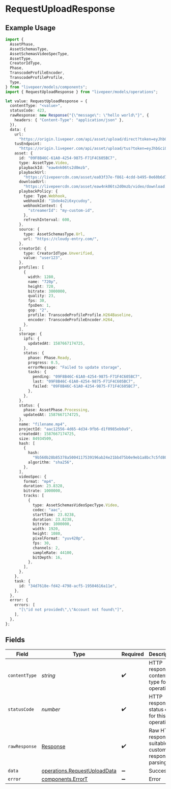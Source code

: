 # RequestUploadResponse

## Example Usage

```typescript
import {
  AssetPhase,
  AssetSchemasType,
  AssetSchemasVideoSpecType,
  AssetType,
  CreatorIdType,
  Phase,
  TranscodeProfileEncoder,
  TranscodeProfileProfile,
  Type,
} from "livepeer/models/components";
import { RequestUploadResponse } from "livepeer/models/operations";

let value: RequestUploadResponse = {
  contentType: "<value>",
  statusCode: 423,
  rawResponse: new Response("{\"message\": \"hello world\"}", {
    headers: { "Content-Type": "application/json" },
  }),
  data: {
    url:
      "https://origin.livepeer.com/api/asset/upload/direct?token=eyJhbGciOiJIUzI1NiJ9.eyJtc2ciOiJoZWxsbyBoYWNrZXIsIHRoZXJlJ3Mgbm90aGluZyBmb3IgeW91IGhlcmUg8J-YhiJ9.1YDjmXsqLcgNyMSzT4kXl_kIni46_EuGX_xfqmC7e0Q",
    tusEndpoint:
      "https://origin.livepeer.com/api/asset/upload/tus?token=eyJhbGciOiJIUzI1NiJ9.eyJtc2ciOiJoZWxsbyBoYWNrZXIsIHRoZXJlJ3Mgbm90aGluZyBmb3IgeW91IGhlcmUg8J-YhiJ9.1YDjmXsqLcgNyMSzT4kXl_kIni46_EuGX_xfqmC7e0Q",
    asset: {
      id: "09F8B46C-61A0-4254-9875-F71F4C605BC7",
      type: AssetType.Video,
      playbackId: "eaw4nk06ts2d0mzb",
      playbackUrl:
        "https://livepeercdn.com/asset/ea03f37e-f861-4cdd-b495-0e60b6d753ad/index.m3u8",
      downloadUrl:
        "https://livepeercdn.com/asset/eaw4nk06ts2d0mzb/video/download.mp4",
      playbackPolicy: {
        type: Type.Webhook,
        webhookId: "1bde4o2i6xycudoy",
        webhookContext: {
          "streamerId": "my-custom-id",
        },
        refreshInterval: 600,
      },
      source: {
        type: AssetSchemasType.Url,
        url: "https://cloudy-entry.com/",
      },
      creatorId: {
        type: CreatorIdType.Unverified,
        value: "user123",
      },
      profiles: [
        {
          width: 1280,
          name: "720p",
          height: 720,
          bitrate: 3000000,
          quality: 23,
          fps: 30,
          fpsDen: 1,
          gop: "2",
          profile: TranscodeProfileProfile.H264Baseline,
          encoder: TranscodeProfileEncoder.H264,
        },
      ],
      storage: {
        ipfs: {
          updatedAt: 1587667174725,
        },
        status: {
          phase: Phase.Ready,
          progress: 0.5,
          errorMessage: "Failed to update storage",
          tasks: {
            pending: "09F8B46C-61A0-4254-9875-F71F4C605BC7",
            last: "09F8B46C-61A0-4254-9875-F71F4C605BC7",
            failed: "09F8B46C-61A0-4254-9875-F71F4C605BC7",
          },
        },
      },
      status: {
        phase: AssetPhase.Processing,
        updatedAt: 1587667174725,
      },
      name: "filename.mp4",
      projectId: "aac12556-4d65-4d34-9fb6-d1f0985eb0a9",
      createdAt: 1587667174725,
      size: 84934509,
      hash: [
        {
          hash:
            "9b560b28b85378a5004117539196ab24e21bbd75b0e9eb1a8bc7c5fd80dc5b57",
          algorithm: "sha256",
        },
      ],
      videoSpec: {
        format: "mp4",
        duration: 23.8328,
        bitrate: 1000000,
        tracks: [
          {
            type: AssetSchemasVideoSpecType.Video,
            codec: "aac",
            startTime: 23.8238,
            duration: 23.8238,
            bitrate: 1000000,
            width: 1920,
            height: 1080,
            pixelFormat: "yuv420p",
            fps: 30,
            channels: 2,
            sampleRate: 44100,
            bitDepth: 16,
          },
        ],
      },
    },
    task: {
      id: "34d7618e-fd42-4798-acf5-19504616a11e",
    },
  },
  error: {
    errors: [
      "[\"id not provided\",\"Account not found\"]",
    ],
  },
};
```

## Fields

| Field                                                                        | Type                                                                         | Required                                                                     | Description                                                                  |
| ---------------------------------------------------------------------------- | ---------------------------------------------------------------------------- | ---------------------------------------------------------------------------- | ---------------------------------------------------------------------------- |
| `contentType`                                                                | *string*                                                                     | :heavy_check_mark:                                                           | HTTP response content type for this operation                                |
| `statusCode`                                                                 | *number*                                                                     | :heavy_check_mark:                                                           | HTTP response status code for this operation                                 |
| `rawResponse`                                                                | [Response](https://developer.mozilla.org/en-US/docs/Web/API/Response)        | :heavy_check_mark:                                                           | Raw HTTP response; suitable for custom response parsing                      |
| `data`                                                                       | [operations.RequestUploadData](../../models/operations/requestuploaddata.md) | :heavy_minus_sign:                                                           | Success                                                                      |
| `error`                                                                      | [components.ErrorT](../../models/components/errort.md)                       | :heavy_minus_sign:                                                           | Error                                                                        |